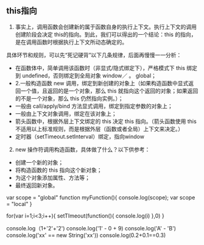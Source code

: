 ## this指向
1. 事实上，调用函数会创建新的属于函数自身的执行上下文。执行上下文的调用创建阶段会决定 this的指向。到此，我们可以得出的一个结论：this 的指向，是在调用函数时根据执行上下文所动态确定的。

具体环节和规则，可以先“死记硬背”以下几条规律，后面再慢慢一一分析：
 - 在函数体中，简单调用该函数时（非显式/隐式绑定下），严格模式下 this 绑定到 undefined，否则绑定到全局对象 window／ 。     global；
 - 2.一般构造函数 new 调用，绑定到新创建的对象上（如果构造函数中显式返回一个值，且返回的是一个对象，那么 this 就指向这个返回的对象；如果返回的不是一个对象，那么 this 仍然指向实例。）；
- 一般由 call/apply/bind 方法显式调用，绑定到指定参数的对象上；
 - 一般由上下文对象调用，绑定在该对象上；
- 箭头函数中，根据外层上下文绑定的 this 决定 this 指向。（箭头函数使用 this 不适用以上标准规则，而是根据外层（函数或者全局）上下文来决定。）
- 定时器（setTimeout.setInterval）绑定，指向window  

2. new 操作符调用构造函数，具体做了什么？以下供参考：
 - 创建一个新的对象；
 - 将构造函数的 this 指向这个新对象；
 - 为这个对象添加属性、方法等；
 - 最终返回新对象。

 var scope = "global"
 function myFunction(){
     console.log(scope);
     var scope = "local"
 }

 for(var i=1;i<3;i++){
     setTImeout(function(){
         console.log(i)
     },0)
 }

console.log（1+'2'+'2')
console.log('1' - 0 + 9)
console.log('A' - 'B')
console.log('xx' == new String('xx'))
console.log(0.2+0.1==0.3)